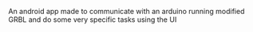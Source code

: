 An android app made to communicate with an arduino running modified GRBL and do some very specific tasks using the UI
 

